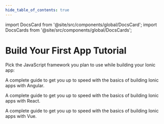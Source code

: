 ```yaml
---
hide_table_of_contents: true
---
```


import DocsCard from '@site/src/components/global/DocsCard';
import DocsCards from '@site/src/components/global/DocsCards';

# Build Your First App Tutorial

Pick the JavaScript framework you plan to use while building your Ionic app:

<DocsCards>
  <DocsCard header="Start with Angular" href="../angular/your-first-app" icon="/ionic/icons/logo-angular-icon.png">
    <p>A complete guide to get you up to speed with the basics of building Ionic apps with Angular.</p>
  </DocsCard>

<DocsCard header="Start with React" href="../react/your-first-app" icon="/ionic/icons/logo-react-icon.png">
  <p>A complete guide to get you up to speed with the basics of building Ionic apps with React.</p>
</DocsCard>

  <DocsCard class="disabled" header="Start with Vue (soon)" href="" icon="/ionic/icons/logo-vue-icon.png">
    <p>A complete guide to get you up to speed with the basics of building Ionic apps with Vue.</p>
  </DocsCard>
</DocsCards>
